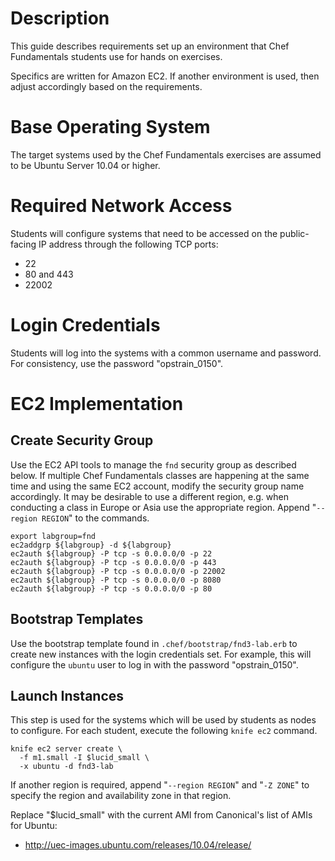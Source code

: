 # Description

This guide describes requirements set up an environment that Chef
Fundamentals students use for hands on exercises.

Specifics are written for Amazon EC2. If another environment is
used, then adjust accordingly based on the requirements.

# Base Operating System

The target systems used by the Chef Fundamentals exercises are assumed
to be Ubuntu Server 10.04 or higher.

# Required Network Access

Students will configure systems that need to be accessed on the
public-facing IP address through the following TCP ports:

* 22
* 80 and 443
* 22002

# Login Credentials

Students will log into the systems with a common username and
password. For consistency, use the password "opstrain_0150".

# EC2 Implementation

## Create Security Group

Use the EC2 API tools to manage the `fnd` security group as described
below. If multiple Chef Fundamentals classes are happening at the same
time and using the same EC2 account, modify the security group name
accordingly. It may be desirable to use a different region, e.g. when
conducting a class in Europe or Asia use the appropriate
region. Append "`--region REGION`" to the commands.

    export labgroup=fnd
    ec2addgrp ${labgroup} -d ${labgroup}
    ec2auth ${labgroup} -P tcp -s 0.0.0.0/0 -p 22
    ec2auth ${labgroup} -P tcp -s 0.0.0.0/0 -p 443
    ec2auth ${labgroup} -P tcp -s 0.0.0.0/0 -p 22002
    ec2auth ${labgroup} -P tcp -s 0.0.0.0/0 -p 8080
    ec2auth ${labgroup} -P tcp -s 0.0.0.0/0 -p 80

## Bootstrap Templates

Use the bootstrap template found in `.chef/bootstrap/fnd3-lab.erb` to
create new instances with the login credentials set. For example, this
will configure the `ubuntu` user to log in with the password "opstrain_0150".

## Launch Instances

This step is used for the systems which will be used by students as
nodes to configure. For each student, execute the following `knife
ec2` command.

    knife ec2 server create \
      -f m1.small -I $lucid_small \
      -x ubuntu -d fnd3-lab

If another region is required, append "`--region REGION`" and "`-Z
ZONE`" to specify the region and availability zone in that region.

Replace "$lucid_small" with the current AMI from Canonical's list of
AMIs for Ubuntu:

* http://uec-images.ubuntu.com/releases/10.04/release/
